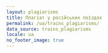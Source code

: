 ```yaml
---
layout: plagiarisms
title: Плагіат у російських поїздах
permalink: /ua/trains_plagiarisms/
data_source: trains_plagiarisms
locale: ua
no_footer_image: true
---
```

